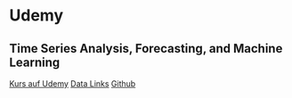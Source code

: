 # Udemy

## Time Series Analysis, Forecasting, and Machine Learning
[Kurs auf Udemy](https://www.udemy.com/course/time-series-analysis/)
[Data Links](https://docs.google.com/document/d/1SiG1V325FQ4bqhUFEoXGhkAK89RSS0tplcJBCuivn_s/edit)
[Github](https://github.com/lazyprogrammer/machine_learning_examples/tree/master/timeseries)
